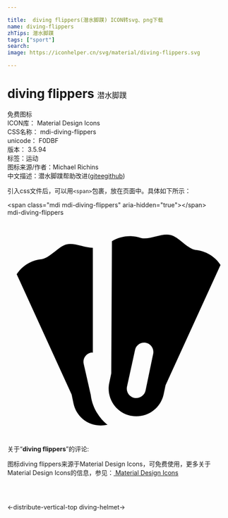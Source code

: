 ```yaml
---

title:  diving flippers(潜水脚蹼) ICON转svg、png下载
name: diving-flippers
zhTips: 潜水脚蹼
tags: ["sport"]
search: 
image: https://iconhelper.cn/svg/material/diving-flippers.svg

---
```


# diving flippers  <small style="font-size: 60%;font-weight: 100">潜水脚蹼</small>


<div class="detail-page">
<p>
<span><span class="badge-success badge">免费图标</span> </span>
<br/>
<span>
ICON库：
<span class="badge-secondary badge">Material Design Icons</span> 
</span>
<br/>
<span>
CSS名称：
<span class="badge-secondary badge">mdi-diving-flippers</span> 
</span>
<br/>
<span>
unicode：
<span class="badge-secondary badge">F0DBF</span> 
<copy-btn content='F0DBF' btn-title=""></copy-btn>
<copy-btn :content='String.fromCodePoint(parseInt("F0DBF", 16))' btn-title="复制U"></copy-btn>
</span>
<br/>
<span>
版本：
<span class="badge-secondary badge">3.5.94</span> 
</span><br/><span>标签：<span class="badge-light badge"><router-link to="/tags/sport.html">运动</router-link></span></span>
<br/>
<span>图标来源/作者：<span class="badge-light badge">Michael Richins</span></span> 
<br/>
<span class="zh-detail">中文描述：<span class="badge-primary badge">潜水脚蹼</span><span class="help-link"><span>帮助改进</span>(<a href="https://gitee.com/liuwave/icon-helper/edit/master/json/material/diving-flippers.json" target="_blank" rel="noopener noreferrer">gitee</a><a href="https://github.com/liuwave/icon-helper/edit/master/json/material/diving-flippers.json" target="_blank" rel="noopener noreferrer">github</a></span>)</span><br/>
</p>
</div>
<div class="alert alert-dark">
  <i class="mdi mdi-diving-flippers mdi-48px"></i>
  <i class="mdi mdi-diving-flippers mdi-36px"></i>
  <i class="mdi mdi-diving-flippers mdi-24px"></i>
  <i class="mdi mdi-diving-flippers mdi-18px"></i>
</div>
<div>
  <p>引入css文件后，可以用<code>&lt;span&gt;</code>包裹，放在页面中。具体如下所示：    
  </p>
  <div class="alert alert-primary" style="font-size: 14px">
    &lt;span class="mdi mdi-diving-flippers" aria-hidden="true"&gt;&lt;/span&gt;
    <copy-btn content='<span class="mdi mdi-diving-flippers" aria-hidden="true"></span>'></copy-btn>
  </div>
  <div class="alert alert-secondary">
    <i class="mdi mdi-diving-flippers"
    style="font-size: 24px"
    aria-hidden="true"></i> mdi-diving-flippers
    <copy-btn content="mdi-diving-flippers" btn-title="复制图标名称"></copy-btn>
  </div>
</div>
<div id="svg" class="svg-wrap">
<svg xmlns="http://www.w3.org/2000/svg" viewBox="0 0 24 24"><path d="M20.28,3.66C19.28,3.44 18.54,2.25 17.57,2.04C16.6,1.83 15.4,2.59 14.42,2.37C13.38,2 12.22,2.13 11.28,2.71L11.21,17L11,18C10.64,19.62 11.67,21.22 13.29,21.58C14.9,21.93 16.5,20.91 16.86,19.29L17.07,18.29L23,5.28C22.39,4.35 21.39,3.76 20.28,3.66M14.91,18.86C14.79,19.41 14.25,19.76 13.7,19.65C13.14,19.53 12.79,19 12.91,18.43L13.77,14.5C13.86,13.97 14.37,13.6 14.92,13.69C15.46,13.78 15.83,14.3 15.74,14.84C15.74,14.88 15.73,14.91 15.72,14.95L14.91,18.86M9.72,21.34C9.33,20.73 9.08,20.05 9,19.34L8.24,16C8.1,15.47 8.41,14.92 9,14.76C9.07,14.75 9.15,14.75 9.22,14.76V3.43C8.31,3.43 7.22,2.86 6.38,3.06C5.54,3.26 4.69,4.44 3.72,4.66C2.61,4.76 1.61,5.35 1,6.28L6.93,19.28L7.14,20.28C7.5,21.9 9.09,22.92 10.71,22.57H10.81C10.38,22.22 10,21.81 9.72,21.34Z" /></svg>
</div>
<detail full-name='mdi-diving-flippers'></detail>
<div class="icon-detail__container">
<p>关于“<b>diving flippers</b>”的评论:</p>
</div>
<Vssue title="关于“diving flippers”的评论" />    
<div><p>图标diving flippers来源于Material Design Icons，可免费使用，更多关于 Material Design Icons的信息，参见：<a target="_blank" href="https://iconhelper.cn/material.html"> Material Design Icons</a>
</p></div>

<div style="padding:2rem 0 " class="page-nav"><p class="inner"><span class="prev">←<router-link to="/icon/distribute-vertical-top.html">distribute-vertical-top</router-link></span> <span class="next"><router-link to="/icon/diving-helmet.html">diving-helmet</router-link>→</span></p></div>

